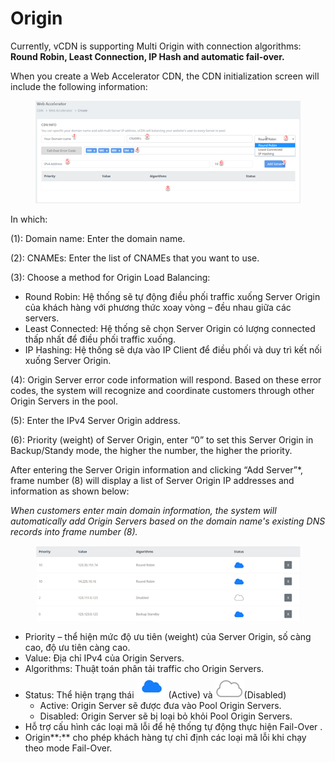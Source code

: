 # Origin

Currently, vCDN is supporting Multi Origin with connection algorithms: **Round Robin, Least Connection, IP Hash and automatic fail-over.**&#x20;

When you create a Web Accelerator CDN, the CDN initialization screen will include the following information:

<figure><img src="../../.gitbook/assets/image (182).png" alt=""><figcaption></figcaption></figure>

In which:

(1): Domain name: Enter the domain name.

(2): CNAMEs: Enter the list of CNAMEs that you want to use.

(3): Choose a method for Origin Load Balancing:

* Round Robin: Hệ thống sẽ tự động điều phối traffic xuống Server Origin của khách hàng với phương thức xoay vòng – đều nhau giữa các servers.
* Least Connected: Hệ thống sẽ chọn Server Origin có lượng connected thấp nhất để điều phối traffic xuống.
* IP Hashing: Hệ thống sẽ dựa vào IP Client để điều phối và duy trì kết nối xuống Server Origin.

(4): Origin Server error code information will respond. Based on these error codes, the system will recognize and coordinate customers through other Origin Servers in the pool.&#x20;

(5): Enter the IPv4 Server Origin address.&#x20;

(6): Priority (weight) of Server Origin, enter “0” to set this Server Origin in Backup/Standy mode, the higher the number, the higher the priority.&#x20;

After entering the Server Origin information and clicking “Add Server”\*, frame number (8) will display a list of Server Origin IP addresses and information as shown below:

_When customers enter main domain information, the system will automatically add Origin Servers based on the domain name's existing DNS records into frame number (8)._

<figure><img src="../../.gitbook/assets/image (183).png" alt=""><figcaption></figcaption></figure>

* Priority – thể hiện mức độ ưu tiên (weight) của Server Origin, số càng cao, độ ưu tiên càng cao.
* Value: Địa chỉ IPv4 của Origin Servers.
* Algorithms: Thuật toán phân tải traffic cho Origin Servers.
* Status: Thể hiện trạng thái <img src="../../.gitbook/assets/image (184).png" alt="" data-size="line"> (Active) và <img src="../../.gitbook/assets/image (185).png" alt="" data-size="line">(Disabled)
  * Active: Origin Server sẽ được đưa vào Pool Origin Servers.
  * Disabled: Origin Server sẽ bị loại bỏ khỏi Pool Origin Servers.
* Hỗ trợ cấu hình các loại mã lỗi để hệ thống tự động thực hiện Fail-Over .
* Origin\*\*:\*\* cho phép khách hàng tự chỉ định các loại mã lỗi khi chạy theo mode Fail-Over.
